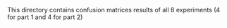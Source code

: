 This directory contains confusion matrices results of all 8 experiments (4 for part 1 and 4 for part 2)
